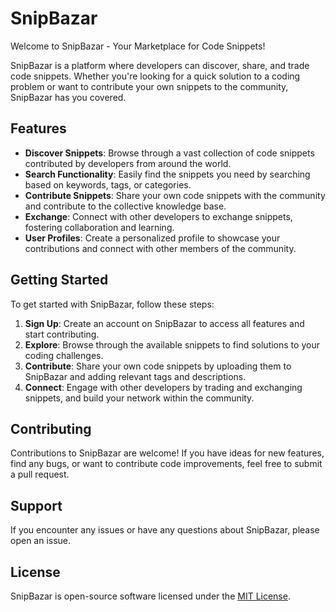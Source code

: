 # SnipBazar

Welcome to SnipBazar - Your Marketplace for Code Snippets!

SnipBazar is a platform where developers can discover, share, and trade code snippets. Whether you're looking for a quick solution to a coding problem or want to contribute your own snippets to the community, SnipBazar has you covered.

## Features

- **Discover Snippets**: Browse through a vast collection of code snippets contributed by developers from around the world.
- **Search Functionality**: Easily find the snippets you need by searching based on keywords, tags, or categories.
- **Contribute Snippets**: Share your own code snippets with the community and contribute to the collective knowledge base.
- **Exchange**: Connect with other developers to exchange snippets, fostering collaboration and learning.
- **User Profiles**: Create a personalized profile to showcase your contributions and connect with other members of the community.

## Getting Started

To get started with SnipBazar, follow these steps:

1. **Sign Up**: Create an account on SnipBazar to access all features and start contributing.
2. **Explore**: Browse through the available snippets to find solutions to your coding challenges.
3. **Contribute**: Share your own code snippets by uploading them to SnipBazar and adding relevant tags and descriptions.
4. **Connect**: Engage with other developers by trading and exchanging snippets, and build your network within the community.

## Contributing

Contributions to SnipBazar are welcome! If you have ideas for new features, find any bugs, or want to contribute code improvements, feel free to submit a pull request.

## Support

If you encounter any issues or have any questions about SnipBazar, please open an issue.

## License

SnipBazar is open-source software licensed under the [MIT License](LICENSE).
